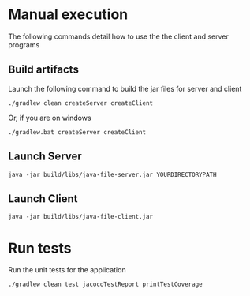 # Manual execution
The following commands detail how to use the the client and server programs

## Build artifacts
Launch the following command to build the jar files for server and client

```
./gradlew clean createServer createClient
```
Or, if you are on windows
```
./gradlew.bat createServer createClient
```


## Launch Server
```
java -jar build/libs/java-file-server.jar YOURDIRECTORYPATH
```

## Launch Client
```
java -jar build/libs/java-file-client.jar
```

# Run tests
Run the unit tests for the application

```
./gradlew clean test jacocoTestReport printTestCoverage
```
